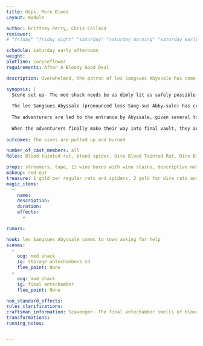 ```yaml
---
title: Oops, More Blood
Layout: module

author: Brittney Perry, Chris Colland
reviewer: 
# "friday" "friday night" "saturday" "saturday morning" "saturday early afternoon" "saturday early evening" "saturday night" "reaction" "tavern setup" "townsfolk" "randoms"

schedule: saturday early afternoon
weight: 
plotline: Corpseflower
requirements: After A Bloody Good Deal

description: Overwhelmed, the patron of les Sangsues Abyssale has come to the town, seeking aid. 

synopsis: |
  Scene set up- The mod shack needs be as dimly lit as safely possible. Each of the three 'chambers' is filled with blood tainted rats, and spiders, and nothing else. The end vault has leaky crates of wine with varying descriptions in each crate. On the walls are taped lines of twisted streamers up the walls. These are the vine roots. The NPCs playing vines need to be clustered in place around these roots. 
  
  The les Sangsues Abyssale (pronounced less Sang-sus Abby-sale) has come to town. He has a problem. Deep underground, in his aging vaults, a red, tentacle like, violent vine has grown through the walls. Unfortunately, he is unable to take care of the problem himself, and is seeking help from the adventurers in town, and will first try to get help for free but will eventually offer to pay for the help.   
  
  The adventurers are led to the entrance by Abyssale, given several torches, and told to make their way into the deepest part of the aging vault. The vines are growing out of the wall in that area. The torches are not just for light, they are to kill the vines, as the Abysale's servants found this to be the only thing that kept them at bay. As they make their way deeper, they meet more and bigger blood tainted animals; rats and spiders.  
  
  When the adventurers finally make their way into final vault, they are met with the blood roots. These blood roots are rooted in place where they are. These roots will respawn every 30 seconds until the root behind them is pulled up and burned (one the NPC is beaten down, they will kneel in place, count to 30, then respawn on a count of 'I regrow one, I regrow two, I regrow 3. NPCs who's vine is gone need to  travel to another intact vine and respawn there. No vine goes out of game until the last root is pulled). Once every vine has been beaten back, pulled, and burned, the adventurers are paid.
  
outcomes: The vines are pulled up and burned

number_of_cast_members: all
Roles: Blood tainted rat, blood spider, Dire Blood Tainted Rat, Dire Blood Spider, Blood Root

props: streamers, tape, 12 wine boxes with wine stains, descriptive notes in each box, fake torches
makeup: red-out
treasure: 1 gold per regular rats and spiders, 2 gold for dire rats and spiders
magic_items:
  - 
    name: 
    description:  
    duration: 
    effects: 
      - 

rumors: 

hook: les Sangsues Abyssale comes to town asking for help
scenes: 
  - 
    oog: mod shack
    ig: storage antechambers x3
    flee_point: None
  - 
    oog: mod shack
    ig: final antechamber
    flee_point: None

non_standard_effects: 
rules_clarifications: 
craftsman_information: Scavenger- The final antechamber smells of blood.
transformations: 
running_notes: 


---
```

